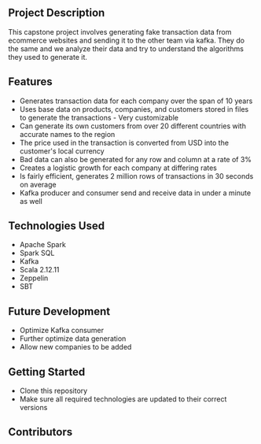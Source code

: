 ## Project Description
This capstone project involves generating fake transaction data from ecommerce websites and sending it to the other team via kafka. They do the same and we analyze their data and try to understand the algorithms they used to generate it.
## Features
- Generates transaction data for each company over the span of 10 years
- Uses base data on products, companies, and customers stored in files to generate the transactions
      - Very customizable
- Can generate its own customers from over 20 different countries with accurate names to the region
- The price used in the transaction is converted from USD into the customer's local currency
- Bad data can also be generated for any row and column at a rate of 3%
- Creates a logistic growth for each company at differing rates
- Is fairly efficient, generates 2 million rows of transactions in 30 seconds on average
- Kafka producer and consumer send and receive data in under a minute as well
## Technologies Used
- Apache Spark
- Spark SQL
- Kafka
- Scala 2.12.11
- Zeppelin
- SBT
## Future Development
- Optimize Kafka consumer
- Further optimize data generation
- Allow new companies to be added
## Getting Started
- Clone this repository
- Make sure all required technologies are updated to their correct versions
## Contributors
